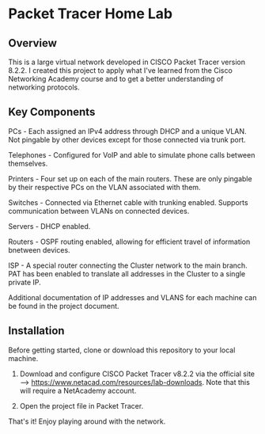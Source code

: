 # Packet Tracer Home Lab

## Overview

This is a large virtual network developed in CISCO Packet Tracer version 8.2.2. I created this project to apply what I've learned from the Cisco Networking Academy course and to get a better understanding of networking protocols.

## Key Components

PCs - Each assigned an IPv4 address through DHCP and a unique VLAN. Not pingable by other devices except for those connected via trunk port.

Telephones - Configured for VoIP and able to simulate phone calls between themselves.

Printers - Four set up on each of the main routers. These are only pingable by their respective PCs on the VLAN associated with them.

Switches - Connected via Ethernet cable with trunking enabled. Supports communication between VLANs on connected devices.

Servers - DHCP enabled.

Routers - OSPF routing enabled, allowing for efficient travel of information bnetween devices.

ISP - A special router connecting the Cluster network to the main branch. PAT has been enabled to translate all addresses in the Cluster to a single private IP.

Additional documentation of IP addresses and VLANS for each machine can be found in the project document.

## Installation

Before getting started, clone or download this repository to your local machine.

1. Download and configure CISCO Packet Tracer v8.2.2 via the official site --> https://www.netacad.com/resources/lab-downloads. Note that this will require a NetAcademy account.

2. Open the project file in Packet Tracer.

That's it! Enjoy playing around with the network.
